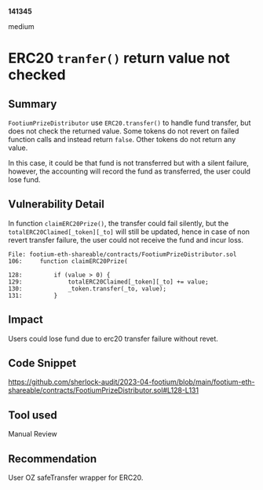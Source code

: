 __141345__

medium

# ERC20 `tranfer()` return value not checked

## Summary

`FootiumPrizeDistributor` use `ERC20.transfer()` to handle fund transfer, but does not check the returned value. Some tokens do not revert on failed function calls and instead return `false`. Other tokens do not return any value.

In this case, it could be that fund is not transferred but with a silent failure, however, the accounting will record the fund as transferred, the user could lose fund.

## Vulnerability Detail

In function `claimERC20Prize()`, the transfer could fail silently, but the `totalERC20Claimed[_token][_to]` will still be updated, hence in case of non revert transfer failure, the user could not receive the fund and incur loss.

```solidity
File: footium-eth-shareable/contracts/FootiumPrizeDistributor.sol
106:     function claimERC20Prize(

128:         if (value > 0) {
129:             totalERC20Claimed[_token][_to] += value;
130:             _token.transfer(_to, value);
131:         }
```


## Impact

Users could lose fund due to erc20 transfer failure without revet.


## Code Snippet


https://github.com/sherlock-audit/2023-04-footium/blob/main/footium-eth-shareable/contracts/FootiumPrizeDistributor.sol#L128-L131

## Tool used

Manual Review

## Recommendation

User OZ safeTransfer wrapper for ERC20.
